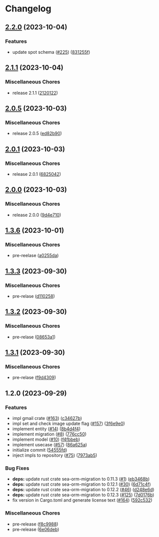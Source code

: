 # Changelog

## [2.2.0](https://github.com/after-school-garbage-squad/repaint-server/compare/repaint-server-v2.1.1...repaint-server-v2.2.0) (2023-10-04)


### Features

* update spot schema ([#225](https://github.com/after-school-garbage-squad/repaint-server/issues/225)) ([831255f](https://github.com/after-school-garbage-squad/repaint-server/commit/831255f705b75082ef9146dd405f9f0512c1aaa2))

## [2.1.1](https://github.com/after-school-garbage-squad/repaint-server/compare/repaint-server-v2.0.5...repaint-server-v2.1.1) (2023-10-04)


### Miscellaneous Chores

* release 2.1.1 ([2120122](https://github.com/after-school-garbage-squad/repaint-server/commit/212012202f82ce98a3338c9c566125b57b8dd717))

## [2.0.5](https://github.com/after-school-garbage-squad/repaint-server/compare/repaint-server-v2.0.1...repaint-server-v2.0.5) (2023-10-03)


### Miscellaneous Chores

* release 2.0.5 ([ed82b90](https://github.com/after-school-garbage-squad/repaint-server/commit/ed82b90361d8c4c8334dadc23061a19756a500f7))

## [2.0.1](https://github.com/after-school-garbage-squad/repaint-server/compare/repaint-server-v2.0.0...repaint-server-v2.0.1) (2023-10-03)


### Miscellaneous Chores

* release 2.0.1 ([6825042](https://github.com/after-school-garbage-squad/repaint-server/commit/68250422afec9d6809fc8088f998e1b959ea73e1))

## [2.0.0](https://github.com/after-school-garbage-squad/repaint-server/compare/repaint-server-v1.3.6...repaint-server-v2.0.0) (2023-10-03)


### Miscellaneous Chores

* release 2.0.0 ([9d4e710](https://github.com/after-school-garbage-squad/repaint-server/commit/9d4e71044424645e7d018ac220fb3cc2266c2b4f))

## [1.3.6](https://github.com/after-school-garbage-squad/repaint-server/compare/repaint-server-v1.3.3...repaint-server-v1.3.6) (2023-10-01)


### Miscellaneous Chores

* pre-reelase ([a0255da](https://github.com/after-school-garbage-squad/repaint-server/commit/a0255dad83de12a719433b29c2ff58db1c08a97b))

## [1.3.3](https://github.com/after-school-garbage-squad/repaint-server/compare/repaint-server-v1.3.2...repaint-server-v1.3.3) (2023-09-30)


### Miscellaneous Chores

* pre-relase ([d110258](https://github.com/after-school-garbage-squad/repaint-server/commit/d1102587d0797d9f2bfcbadb379a53780bc8dddd))

## [1.3.2](https://github.com/after-school-garbage-squad/repaint-server/compare/repaint-server-v1.3.1...repaint-server-v1.3.2) (2023-09-30)


### Miscellaneous Chores

* pre-relase ([08653a1](https://github.com/after-school-garbage-squad/repaint-server/commit/08653a1d9a31f15a0f7ffff04105bac2dce1f4f8))

## [1.3.1](https://github.com/after-school-garbage-squad/repaint-server/compare/repaint-server-v1.2.0...repaint-server-v1.3.1) (2023-09-30)


### Miscellaneous Chores

* pre-relase ([f9d4309](https://github.com/after-school-garbage-squad/repaint-server/commit/f9d43094bde2b74f22596ae26b5681e0a19aa683))

## 1.2.0 (2023-09-29)


### Features

* impl gmail crate ([#163](https://github.com/after-school-garbage-squad/repaint-server/issues/163)) ([c34627b](https://github.com/after-school-garbage-squad/repaint-server/commit/c34627bc4c2f9710a6fb88c60f48ff3b08a3648c))
* impl set and check image update flag ([#157](https://github.com/after-school-garbage-squad/repaint-server/issues/157)) ([3f6e9e0](https://github.com/after-school-garbage-squad/repaint-server/commit/3f6e9e01be61009f210ff94ad629d5d462a01d1c))
* implement entity ([#14](https://github.com/after-school-garbage-squad/repaint-server/issues/14)) ([8b4d4f4](https://github.com/after-school-garbage-squad/repaint-server/commit/8b4d4f448fe75a3aa7d9031e83bf17b3aefa3ece))
* implement migration ([#8](https://github.com/after-school-garbage-squad/repaint-server/issues/8)) ([776cc50](https://github.com/after-school-garbage-squad/repaint-server/commit/776cc50f4922422851842f87d8b91477c969eb66))
* implement model ([#10](https://github.com/after-school-garbage-squad/repaint-server/issues/10)) ([f4fbbeb](https://github.com/after-school-garbage-squad/repaint-server/commit/f4fbbeb02808848dd4baa12dd030f7a4f52c52c7))
* implement usecase ([#57](https://github.com/after-school-garbage-squad/repaint-server/issues/57)) ([86a625a](https://github.com/after-school-garbage-squad/repaint-server/commit/86a625a906d70a29c6d2ee1953ad12efadbac55a))
* initialize commit ([54555fd](https://github.com/after-school-garbage-squad/repaint-server/commit/54555fd926d33fe797d10d090faa2d0189a1b696))
* inject impls to repository ([#75](https://github.com/after-school-garbage-squad/repaint-server/issues/75)) ([7973ab5](https://github.com/after-school-garbage-squad/repaint-server/commit/7973ab5e697add8fbe23deece407fd370dadd164))


### Bug Fixes

* **deps:** update rust crate sea-orm-migration to 0.11.3 ([#1](https://github.com/after-school-garbage-squad/repaint-server/issues/1)) ([eb3468b](https://github.com/after-school-garbage-squad/repaint-server/commit/eb3468b9ef5fc3ce4fb5d283a7064d4fa7c28073))
* **deps:** update rust crate sea-orm-migration to 0.12.1 ([#30](https://github.com/after-school-garbage-squad/repaint-server/issues/30)) ([6d71c4f](https://github.com/after-school-garbage-squad/repaint-server/commit/6d71c4f78fd26960ad9444b8240846391067e12d))
* **deps:** update rust crate sea-orm-migration to 0.12.2 ([#46](https://github.com/after-school-garbage-squad/repaint-server/issues/46)) ([d248e6d](https://github.com/after-school-garbage-squad/repaint-server/commit/d248e6dd2fd714cd6383a9b2ed89a30df716a2e2))
* **deps:** update rust crate sea-orm-migration to 0.12.3 ([#125](https://github.com/after-school-garbage-squad/repaint-server/issues/125)) ([7d0176b](https://github.com/after-school-garbage-squad/repaint-server/commit/7d0176bc0fcf34ba5a90c8158c838156084c5cc3))
* fix version in Cargo.toml and generate license text ([#164](https://github.com/after-school-garbage-squad/repaint-server/issues/164)) ([592c532](https://github.com/after-school-garbage-squad/repaint-server/commit/592c532051a0d5d8dd87f1a0321b4a7d6bfd0a61))


### Miscellaneous Chores

* pre-release ([f8c9988](https://github.com/after-school-garbage-squad/repaint-server/commit/f8c99880dda8cfb52ea9edf92c8ddce6ae6246fb))
* pre-release ([6e06deb](https://github.com/after-school-garbage-squad/repaint-server/commit/6e06deb70d36c79aab99b8d1ca00e6a2ceaaa525))
